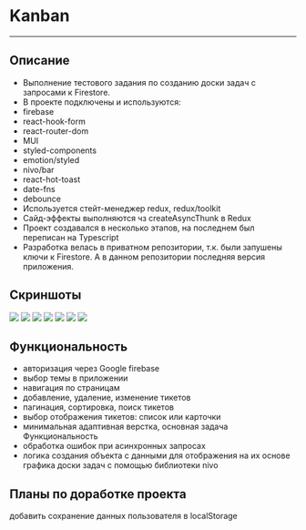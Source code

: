 # Kanban
***
<!-- [ссылка на gh-pages](https://nikolaymishaev.github.io/Kanban-test-task/) -->

## Описание
- Выполнение тестового задания по созданию доски задач с запросами к Firestore.
- В проекте подключены и используются:
- firebase
- react-hook-form
- react-router-dom
- MUI
- styled-components
- emotion/styled
- nivo/bar
- react-hot-toast
- date-fns
- debounce
- Используется стейт-менеджер redux, redux/toolkit
- Сайд-эффекты выполняются чз createAsyncThunk в Redux
- Проект создавался в несколько этапов, на последнем был переписан на Typescript
- Разработка велась в приватном репозитории, т.к. были запушены ключи к Firestore. А в данном репозитории последняя версия приложения.

## Скриншоты
![](https://github.com/NikolayMishaev/dashboard_kit/raw/main/src/images/readme/01.jpg)
![](https://github.com/NikolayMishaev/dashboard_kit/raw/main/src/images/readme/02.jpg)
![](https://github.com/NikolayMishaev/dashboard_kit/raw/main/src/images/readme/03.jpg)
![](https://github.com/NikolayMishaev/dashboard_kit/raw/main/src/images/readme/04.jpg)
![](https://github.com/NikolayMishaev/dashboard_kit/raw/main/src/images/readme/05.jpg)
![](https://github.com/NikolayMishaev/dashboard_kit/raw/main/src/images/readme/06.jpg)
![](https://github.com/NikolayMishaev/dashboard_kit/raw/main/src/images/readme/07.jpg)

## Функциональность
- авторизация через Google firebase
- выбор темы в приложении
- навигация по страницам
- добавление, удаление, изменение тикетов
- пагинация, сортировка, поиск тикетов
- выбор отображения тикетов: список или карточки
- минимальная адаптивная верстка, основная задача Функциональность
- обработка ошибок при асинхронных запросах
- логика создания объекта с данными для отображения на их основе графика доски задач с помощью библиотеки nivo

## Планы по доработке проекта

добавить сохранение данных пользователя в localStorage